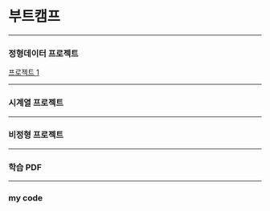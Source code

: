 # 부트캠프 

---

### 정형데이터 프로젝트
[ 프로젝트 1 ](https://github.com/Jeongwoogun/my_life/tree/main/energy_consumption_prediction)

---

### 시계열 프로젝트


---


### 비정형 프로젝트


---

### 학습 PDF


---


### my code




